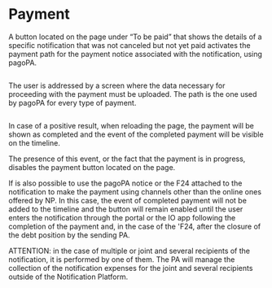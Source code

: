 # Payment

A button located on the page under “To be paid” that shows the details of a specific notification that was not canceled but not yet paid activates the payment path for the payment notice associated with the notification, using pagoPA.

<figure><img src="../../../../.gitbook/assets/image (15).png" alt=""><figcaption></figcaption></figure>

The user is addressed by a screen where the data necessary for proceeding with the payment must be uploaded. The path is the one used by pagoPA for every type of payment.

<figure><img src="../../../../.gitbook/assets/image (16).png" alt=""><figcaption></figcaption></figure>

In case of a positive result, when reloading the page, the payment will be shown as completed and the event of the completed payment will be visible on the timeline.

The presence of this event, or the fact that the payment is in progress, disables the payment button located on the page.

If is also possible to use the pagoPA notice or the F24 attached to the notification to make the payment using channels other than the online ones offered by NP. In this case, the event of completed payment will not be added to the timeline and the button will remain enabled until the user enters the notification through the portal or the IO app following the completion of the payment and, in the case of the 'F24, after the closure of the debt position by the sending PA.

ATTENTION: in the case of multiple or joint and several recipients of the notification, it is performed by one of them. The PA will manage the collection of the notification expenses for the joint and several recipients outside of the Notification Platform.
